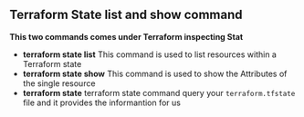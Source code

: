 ## Terraform State list and show command
**This two commands comes under Terraform inspecting Stat**
- **terraform state list** This command is used to list resources within a Terraform state
- **terraform state show**  This command is used to show the Attributes of the single resource 
- **terraform state** terraform state command query your `terraform.tfstate` file and it provides the informantion for us 